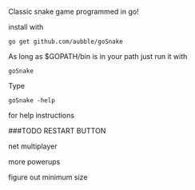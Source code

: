 Classic snake game programmed in go!

install with

	go get github.com/aubble/goSnake

As long as $GOPATH/bin is in your path just run it with

	goSnake

Type

	goSnake -help

for help instructions

###TODO
RESTART BUTTON

net multiplayer

more powerups

figure out minimum size
